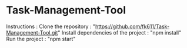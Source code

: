 # Task-Management-Tool

Instructions :
Clone the repository : "https://github.com/fk611/Task-Management-Tool.git"
Install dependencies of the project : "npm install"
Run the project : "npm start"
